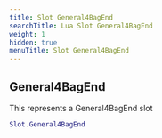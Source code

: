 ```yaml
---
title: Slot General4BagEnd
searchTitle: Lua Slot General4BagEnd
weight: 1
hidden: true
menuTitle: Slot General4BagEnd
---
```

## General4BagEnd

This represents a General4BagEnd slot
```lua
Slot.General4BagEnd
```